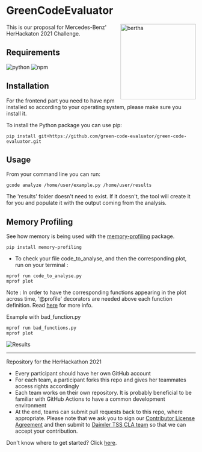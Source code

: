 # GreenCodeEvaluator
<img align="right" width="200" height="200" alt="bertha" src="bertha.png"></img>
This is our proposal for Mercedes-Benz' HerHackaton 2021 Challenge. 

## Requirements
![python](https://img.shields.io/badge/Python-3.8-green?style=for-the-badge&logo=python&logoColor=white) 
![npm](https://img.shields.io/badge/NPM-%3E7.5-red?style=for-the-badge&logo=npm&logoColor=white)

## Installation

For the frontend part you need to have npm installed so according to your operating system, please make sure you install it.

To install the Python package you can use pip:

```commandline
pip install git+https://github.com/green-code-evaluator/green-code-evaluator.git
```

## Usage

From your command line you can run:
```commandline
gcode analyze /home/user/example.py /home/user/results
```

The 'results' folder doesn't need to exist. If it doesn't, the tool will create it for you and populate it with the 
output coming from the analysis.

## Memory Profiling 

See how memory is being used with the [memory-profiling](https://pypi.org/project/memory-profiler/) package. 

```commandline
pip install memory-profiling
```

- To check your file code_to_analyse, and then the corresponding plot, run on your terminal :
```console
mprof run code_to_analyse.py 
mprof plot
```


Note : In order to have the corresponding functions appearing in the plot across time, '@profile' decorators are needed above each function definition. Read [here](http://fa.bianp.net/blog/2014/plot-memory-usage-as-a-function-of-time/) for more info. 

Example with bad_function.py 
```console
mprof run bad_functions.py 
mprof plot
```
![Results](experiments/romaissa/result/result_bad_func.png)

----

Repository for the HerHackathon 2021


- Every participant should have her own GitHub account
- For each team, a participant forks this repo and gives her teammates access rights accordingly
- Each team works on their own repository. It is probably beneficial to be familiar with GitHub Actions to have a common development environment
- At the end, teams can submit pull requests back to this repo, where appropriate. Please note that we ask you to sign our [Contributor License Agreement](https://github.com/Daimler/daimler-foss/blob/master/cla/2019-09-11_Daimler_FOSS_CLA_DaimlerTSS.pdf) and then submit to [Daimler TSS CLA team](mailto:CLA-TSS@daimler.com) so that we can accept your contribution.


Don't know where to get started? Click [here](https://github.com/Daimler/GreenCodeEvaluator/blob/main/HerHackathon-Challenge.pdf).
